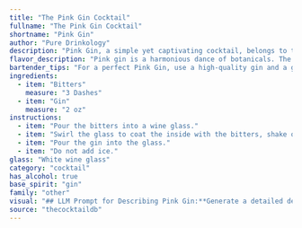 ```yaml
---
title: "The Pink Gin Cocktail"
fullname: "The Pink Gin Cocktail"
shortname: "Pink Gin"
author: "Pure Drinkology"
description: "Pink Gin, a simple yet captivating cocktail, belongs to the **Bitters & Spirits** family.  Its origin is shrouded in mystery, but likely emerged in 19th-century England,  where gin was often served with Angostura bitters to mask impurities. "
flavor_description: "Pink gin is a harmonious dance of botanicals. The gin's juniper and citrus notes are enhanced by the bitters' subtle spice and herbal complexity. This results in a dry, refreshing drink with a nuanced flavor profile. The pink hue, achieved through the bitters, adds a playful touch to the classic gin cocktail. "
bartender_tips: "For a perfect Pink Gin, use a high-quality gin and a good Angostura bitters.  A few dashes is all you need - don't overdo it.  A good chill is key, so make sure both the gin and the glass are ice cold.  Gently stir to blend, but avoid shaking, as this can dilute the flavors.  Serve it up in a chilled coupe glass with a twist of lemon or orange peel. "
ingredients:
  - item: "Bitters"
    measure: "3 Dashes"
  - item: "Gin"
    measure: "2 oz"
instructions:
  - item: "Pour the bitters into a wine glass."
  - item: "Swirl the glass to coat the inside with the bitters, shake out the excess."
  - item: "Pour the gin into the glass."
  - item: "Do not add ice."
glass: "White wine glass"
category: "cocktail"
has_alcohol: true
base_spirit: "gin"
family: "other"
visual: "## LLM Prompt for Describing Pink Gin:**Generate a detailed description of the appearance of a classic Pink Gin cocktail, focusing on the following aspects:*** **Color:**  Describe the specific shade of pink, highlighting any variations or nuances. Is it a pale blush, a vibrant fuchsia, or something in between? * **Clarity:** Is the drink crystal clear, slightly cloudy, or have a hint of haze? * **Texture:** Is it smooth and silky, or does it have any visible texture? * **Garnish:** Mention the type of garnish used and how it interacts with the drink, highlighting its color, shape, and placement. * **Glassware:** Describe the shape and type of glass used, noting its effect on the overall presentation. **Bonus:** Include an evocative sensory detail that further enhances the visual description. For example, The pink hue shimmers like a sunset over a still lake. "
source: "thecocktaildb"
---
```



